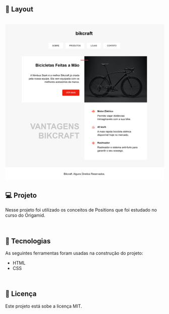 ## 🎨 Layout

<br>

<div align="center">
  <img alt="Exercise Positions" src="images/exercicio_posicionamento.png" width="1000px">
</div>


## 💻 Projeto

<p>Nesse projeto foi utilizado os conceitos de Positions que foi estudado no curso do Origamid.</p>

<br>

## 🚀 Tecnologias

<p>As seguintes ferramentas foram usadas na construção do projeto: </p>

- HTML
- CSS

<br>

## 📝 Licença

Este projeto está sobe a licença MIT.

